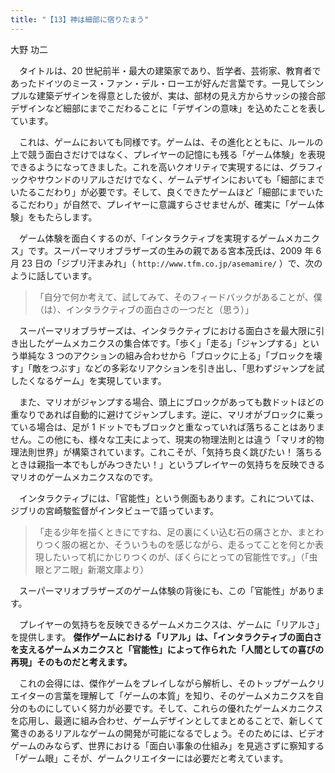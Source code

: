 ```yaml
---
title: "【13】神は細部に宿りたまう"
---
```



大野 功二


　タイトルは、20 世紀前半・最大の建築家であり、哲学者、芸術家、教育者であったドイツのミース・ファン・デル・ローエが好んだ言葉です。一見してシンプルな建築デザインを得意とした彼が、実は、部材の見え方からサッシの接合部デザインなど細部にまでこだわることに「デザインの意味」を込めたことを表しています。

　これは、ゲームにおいても同様です。ゲームは、その進化とともに、ルールの上で競う面白さだけではなく、プレイヤーの記憶にも残る「ゲーム体験」を表現できるようになってきました。これを高いクオリティで実現するには、グラフィックやサウンドのリアルさだけでなく、ゲームデザインにおいても「細部にまでいたるこだわり」が必要です。そして、良くできたゲームほど「細部にまでいたるこだわり」が自然で、プレイヤーに意識すらさせませんが、確実に「ゲーム体験」をもたらします。

　ゲーム体験を面白くするのが、「インタラクティブを実現するゲームメカニクス」です。スーパーマリオブラザーズの生みの親である宮本茂氏は、2009 年 6 月 23 日の「ジブリ汗まみれ」（ `http://www.tfm.co.jp/asemamire/` ）で、次のように話しています。

> 「自分で何か考えて、試してみて、そのフィードバックがあることが、僕（は）、インタラクティブの面白さの一つだと（思う）」

　スーパーマリオブラザーズは、インタラクティブにおける面白さを最大限に引き出したゲームメカニクスの集合体です。「歩く」「走る」「ジャンプする」という単純な 3 つのアクションの組み合わせから「ブロックに上る」「ブロックを壊す」「敵をつぶす」などの多彩なリアクションを引き出し、「思わずジャンプを試したくなるゲーム」を実現しています。

　また、マリオがジャンプする場合、頭上にブロックがあっても数ドットほどの重なりであれば自動的に避けてジャンプします。逆に、マリオがブロックに乗っている場合は、足が 1 ドットでもブロックと重なっていれば落ちることはありません。この他にも、様々な工夫によって、現実の物理法則とは違う「マリオ的物理法則世界」が構築されています。これこそが、「気持ち良く跳びたい！ 落ちるときは親指一本でもしがみつきたい！」というプレイヤーの気持ちを反映できるマリオのゲームメカニクスなのです。

　インタラクティブには、「官能性」という側面もあります。これについては、ジブリの宮崎駿監督がインタビューで語っています。

> 「走る少年を描くときにですね、足の裏にくい込む石の痛さとか、まとわりつく服の裾とか、そういうものを感じながら、走るってことを何とか表現したいって机にかじりつくのが、ぼくらにとっての官能性です。」（「虫眼とアニ眼」新潮文庫より）

　スーパーマリオブラザーズのゲーム体験の背後にも、この「官能性」があります。

　プレイヤーの気持ちを反映できるゲームメカニクスは、ゲームに「リアルさ」を提供します。 **傑作ゲームにおける「リアル」は、「インタラクティブの面白さを支えるゲームメカニクスと「官能性」によって作られた「人間としての喜びの再現」そのものだと考えます。**

　これの会得には、傑作ゲームをプレイしながら解析し、そのトップゲームクリエイターの言葉を理解して「ゲームの本質」を知り、そのゲームメカニクスを自分のものにしていく努力が必要です。そして、これらの優れたゲームメカニクスを応用し、最適に組み合わせ、ゲームデザインとしてまとめることで、新しくて驚きのあるリアルなゲームの開発が可能になるでしょう。そのためには、ビデオゲームのみならず、世界における「面白い事象の仕組み」を見逃さずに察知する「ゲーム眼」こそが、ゲームクリエイターには必要だと考えています。

